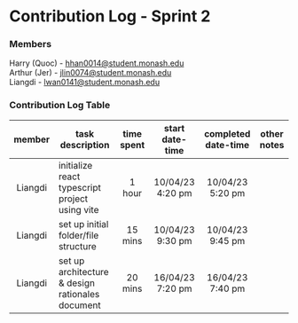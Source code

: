 # Contribution Log - Sprint 2

### Members
Harry (Quoc) - hhan0014@student.monash.edu\
Arthur (Jer) - jlin0074@student.monash.edu\
Liangdi - lwan0141@student.monash.edu

### Contribution Log Table
| member | task description | time spent | start date-time | completed date-time | other notes |
|:------:|------------------|:----------:|:---------------:|:-------------------:|-------------|
| Liangdi | initialize react typescript project using vite | 1 hour | 10/04/23 4:20 pm | 10/04/23 5:20 pm |  |
| Liangdi | set up initial folder/file structure | 15 mins | 10/04/23 9:30 pm | 10/04/23 9:45 pm |  |
| Liangdi | set up architecture & design rationales document | 20 mins | 16/04/23 7:20 pm | 16/04/23 7:40 pm |  |
